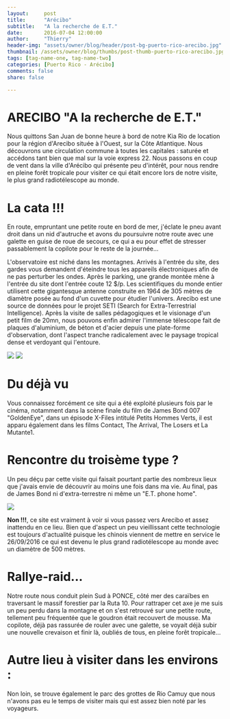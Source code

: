 ```yaml
---
layout:     post
title:      "Arécibo"
subtitle:   "A la recherche de E.T."
date:       2016-07-04 12:00:00
author:     "Thierry"
header-img: "assets/owner/blog/header/post-bg-puerto-rico-arecibo.jpg"
thumbnail: /assets/owner/blog/thumbs/post-thumb-puerto-rico-arecibo.jpg
tags: [tag-name-one, tag-name-two]
categories: [Puerto Rico - Arécibo]
comments: false
share: false

---
```


# ARECIBO "A la recherche de E.T."

Nous quittons San Juan de bonne heure à bord de notre Kia Rio de location pour la région d'Arecibo située à l'Ouest, sur la Côte Atlantique. Nous découvrons une circulation commune à toutes les capitales : saturée et accédons tant bien que mal sur la voie express 22. Nous passons en coup de vent dans la ville d'Arécibo qui présente peu d'intérêt, pour nous rendre en pleine forêt tropicale pour visiter ce qui était encore lors de notre visite, le plus grand radiotélescope au monde.  

# La cata !!!

En route, empruntant une petite route en bord de mer, j'éclate le pneu avant droit dans un nid d'autruche et avons du poursuivre notre route avec une galette en guise de roue de secours, ce qui a eu pour effet de stresser passablement la copilote pour le reste de la journée…  

L'observatoire est niché dans les montagnes. Arrivés à l'entrée du site, des gardes vous demandent d'éteindre tous les appareils électroniques afin de ne pas perturber les ondes. Après le parking, une grande montée mène à l'entrée du site dont l'entrée coute 12 $/p. Les scientifiques du monde entier utilisent cette gigantesque antenne construite en 1964 de 305 mètres de diamètre posée au fond d'un cuvette pour étudier l'univers. Arecibo est une source de données pour le projet SETI (Search for Extra-Terrestrial Intelligence). Après la visite de salles pédagogiques et le visionage d'un petit film de 20mn, nous pouvons enfin admirer l'immense télescope fait de plaques d'aluminium, de béton et d'acier depuis une plate-forme d'observation, dont l'aspect tranche radicalement avec le paysage tropical dense et verdoyant qui l'entoure.  

<img src="{{ site.url }}{{ site.baseurl }}/assets/owner/blog/galleries/g02/Arecibo.jpg">  

<img src="{{ site.url }}{{ site.baseurl }}/assets/owner/blog/galleries/g02/Arecibo3.jpg">  

# Du déjà vu 

Vous connaissez forcément ce site qui a été exploité plusieurs fois par le cinéma, notamment dans la scène finale du film de James Bond 007 "GoldenEye", dans un épisode X-Files intitulé Petits Hommes Verts, il est apparu également dans les films Contact, The Arrival, The Losers et La Mutante1.  

# Rencontre du troisème type ?

Un peu déçu par cette visite qui faisait pourtant partie des nombreux lieux que j'avais envie de découvrir au moins une fois dans ma vie. Au final, pas de James Bond ni d'extra-terrestre ni même un "E.T. phone home".  

<img src="{{ site.url }}{{ site.baseurl }}/assets/owner/blog/galleries/g02/Arecibo2.jpg">

**Non !!!**, ce site est vraiment à voir si vous passez vers Arecibo et assez inattendu en ce lieu. Bien que d'aspect un peu vieillissant cette technologie est toujours d'actualité puisque les chinois viennent de mettre en service le 26/09/2016 ce qui est devenu le plus grand radiotélescope au monde avec un diamètre de 500 mètres.  

# Rallye-raid...

Notre route nous conduit plein Sud à PONCE, côté mer des caraïbes en traversant le massif forestier par la Ruta 10. Pour rattraper cet axe je me suis un peu perdu dans la montagne et on s'est retrouvé sur une petite route, tellement peu fréquentée que le goudron était recouvert de mousse. Ma copilote, déjà pas rassurée de rouler avec une galette, se voyait déjà subir une nouvelle crevaison et finir là, oubliés de tous, en pleine forêt tropicale…  


# Autre lieu à visiter dans les environs : 

Non loin, se trouve également le parc des grottes de Rio Camuy que nous n'avons pas eu le temps de visiter mais qui est assez bien noté par les voyageurs.

